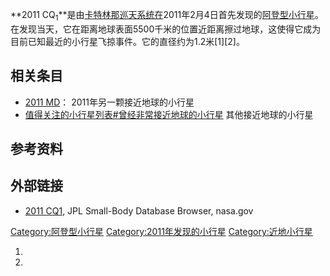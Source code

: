 **2011 CQ<sub>1</sub>**是由[卡特林那巡天系统在](https://zh.wikipedia.org/wiki/卡特林那巡天系统 "wikilink")2011年2月4日首先发现的[阿登型小行星](https://zh.wikipedia.org/wiki/阿登型小行星 "wikilink")。在发现当天，它在距离地球表面5500千米的位置近距离擦过地球，这使得它成为目前已知最近的小行星飞掠事件。它的直径约为1.2米\[1\]\[2\]。

## 相关条目

  - [2011 MD](../Page/2011_MD.md "wikilink")： 2011年另一颗接近地球的小行星
  - [值得关注的小行星列表\#曾经非常接近地球的小行星](https://zh.wikipedia.org/wiki/值得关注的小行星列表#曾经非常接近地球的小行星 "wikilink") 其他接近地球的小行星

## 参考资料

## 外部链接

  - [2011 CQ1](http://ssd.jpl.nasa.gov/sbdb.cgi?sstr=2011%20CQ1&orb=1), JPL Small-Body Database Browser, nasa.gov

[Category:阿登型小行星](https://zh.wikipedia.org/wiki/Category:阿登型小行星 "wikilink") [Category:2011年发现的小行星](https://zh.wikipedia.org/wiki/Category:2011年发现的小行星 "wikilink") [Category:近地小行星](https://zh.wikipedia.org/wiki/Category:近地小行星 "wikilink")

1.
2.